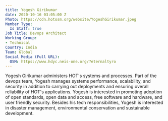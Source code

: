 ```yaml
---
title: Yogesh Girikumar
date: 2020-10-16 03:05:00 Z
Photo: https://cdn.hotosm.org/website/YogeshGirikumar.jpeg
Member Type:
  Is Staff: true
Job Title: Devops Architect
Working Group:
- Technical
Country: India
Team: Global
Social Media (Full URL):
  OSM: https://www.hdyc.neis-one.org/?eternaltyro
---
```


Yogesh Girikumar administers HOT's systems and processes. Part of the devops team, Yogesh manages systems performance, scalability, and security in addition to carrying out deployments and ensuring overall reliability of HOT's applications. Yogesh is interested in promoting adoption of open standards, open data and access, free software and hardware, and user friendly security. Besides his tech responsibilities, Yogesh is interested in disaster management, environmental conservation and sustainable development.

